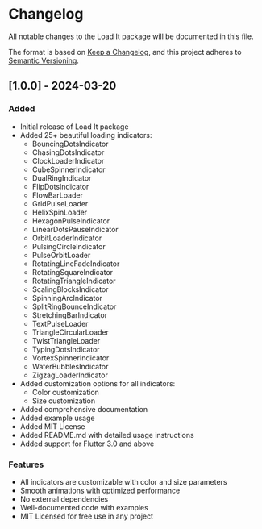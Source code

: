 # Changelog

All notable changes to the Load It package will be documented in this file.

The format is based on [Keep a Changelog](https://keepachangelog.com/en/1.0.0/),
and this project adheres to [Semantic Versioning](https://semver.org/spec/v2.0.0.html).

## [1.0.0] - 2024-03-20

### Added
- Initial release of Load It package
- Added 25+ beautiful loading indicators:
  - BouncingDotsIndicator
  - ChasingDotsIndicator
  - ClockLoaderIndicator
  - CubeSpinnerIndicator
  - DualRingIndicator
  - FlipDotsIndicator
  - FlowBarLoader
  - GridPulseLoader
  - HelixSpinLoader
  - HexagonPulseIndicator
  - LinearDotsPauseIndicator
  - OrbitLoaderIndicator
  - PulsingCircleIndicator
  - PulseOrbitLoader
  - RotatingLineFadeIndicator
  - RotatingSquareIndicator
  - RotatingTriangleIndicator
  - ScalingBlocksIndicator
  - SpinningArcIndicator
  - SplitRingBounceIndicator
  - StretchingBarIndicator
  - TextPulseLoader
  - TriangleCircularLoader
  - TwistTriangleLoader
  - TypingDotsIndicator
  - VortexSpinnerIndicator
  - WaterBubblesIndicator
  - ZigzagLoaderIndicator
- Added customization options for all indicators:
  - Color customization
  - Size customization
- Added comprehensive documentation
- Added example usage
- Added MIT License
- Added README.md with detailed usage instructions
- Added support for Flutter 3.0 and above

### Features
- All indicators are customizable with color and size parameters
- Smooth animations with optimized performance
- No external dependencies
- Well-documented code with examples
- MIT Licensed for free use in any project
